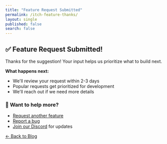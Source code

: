 ```yaml
---
title: "Feature Request Submitted"
permalink: /itch-feature-thanks/
layout: single
published: false
search: false
---
```


## ✅ Feature Request Submitted!

Thanks for the suggestion! Your input helps us prioritize what to build next.

**What happens next:**
- We'll review your request within 2-3 days
- Popular requests get prioritized for development
- We'll reach out if we need more details

### 🔄 **Want to help more?**
- [Request another feature](/itch-feature-request/)
- [Report a bug](/itch-bug-report/)
- [Join our Discord](https://discord.gg/6mRUhR6Teh) for updates

[← Back to Blog](/blog/)